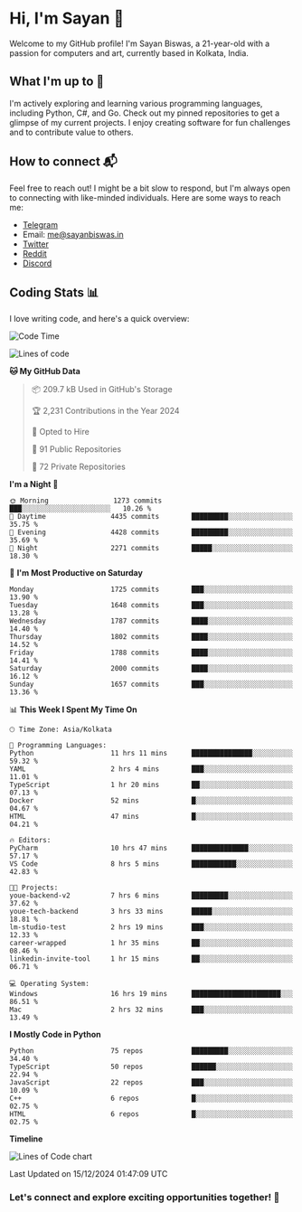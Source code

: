 # Hi, I'm Sayan 👋

Welcome to my GitHub profile! I'm Sayan Biswas, a 21-year-old with a passion for computers and art, currently based in Kolkata, India.

## What I'm up to 🚀

I'm actively exploring and learning various programming languages, including Python, C#, and Go. Check out my pinned repositories to get a glimpse of my current projects. I enjoy creating software for fun challenges and to contribute value to others.

## How to connect 📬

Feel free to reach out! I might be a bit slow to respond, but I'm always open to connecting with like-minded individuals. Here are some ways to reach me:

- [Telegram](https://t.me/dank_as_fuck)
- Email: [me@sayanbiswas.in](mailto:me@sayanbiswas.in)
- [Twitter](https://twitter.com/TheDankDel)
- [Reddit](https://www.reddit.com/user/dank_as_fuck_/)
- [Discord](https://discordapp.com/users/506536929152466945)

## Coding Stats 📊

I love writing code, and here's a quick overview:

<!--START_SECTION:waka-->
![Code Time](http://img.shields.io/badge/Code%20Time-1%2C992%20hrs%2015%20mins-blue)

![Lines of code](https://img.shields.io/badge/From%20Hello%20World%20I%27ve%20Written-6.3%20million%20lines%20of%20code-blue)

**🐱 My GitHub Data** 

> 📦 209.7 kB Used in GitHub's Storage 
 > 
> 🏆 2,231 Contributions in the Year 2024
 > 
> 💼 Opted to Hire
 > 
> 📜 91 Public Repositories 
 > 
> 🔑 72 Private Repositories 
 > 
**I'm a Night 🦉** 

```text
🌞 Morning                1273 commits        ███░░░░░░░░░░░░░░░░░░░░░░   10.26 % 
🌆 Daytime                4435 commits        █████████░░░░░░░░░░░░░░░░   35.75 % 
🌃 Evening                4428 commits        █████████░░░░░░░░░░░░░░░░   35.69 % 
🌙 Night                  2271 commits        █████░░░░░░░░░░░░░░░░░░░░   18.30 % 
```
📅 **I'm Most Productive on Saturday** 

```text
Monday                   1725 commits        ███░░░░░░░░░░░░░░░░░░░░░░   13.90 % 
Tuesday                  1648 commits        ███░░░░░░░░░░░░░░░░░░░░░░   13.28 % 
Wednesday                1787 commits        ████░░░░░░░░░░░░░░░░░░░░░   14.40 % 
Thursday                 1802 commits        ████░░░░░░░░░░░░░░░░░░░░░   14.52 % 
Friday                   1788 commits        ████░░░░░░░░░░░░░░░░░░░░░   14.41 % 
Saturday                 2000 commits        ████░░░░░░░░░░░░░░░░░░░░░   16.12 % 
Sunday                   1657 commits        ███░░░░░░░░░░░░░░░░░░░░░░   13.36 % 
```


📊 **This Week I Spent My Time On** 

```text
🕑︎ Time Zone: Asia/Kolkata

💬 Programming Languages: 
Python                   11 hrs 11 mins      ███████████████░░░░░░░░░░   59.32 % 
YAML                     2 hrs 4 mins        ███░░░░░░░░░░░░░░░░░░░░░░   11.01 % 
TypeScript               1 hr 20 mins        ██░░░░░░░░░░░░░░░░░░░░░░░   07.13 % 
Docker                   52 mins             █░░░░░░░░░░░░░░░░░░░░░░░░   04.67 % 
HTML                     47 mins             █░░░░░░░░░░░░░░░░░░░░░░░░   04.21 % 

🔥 Editors: 
PyCharm                  10 hrs 47 mins      ██████████████░░░░░░░░░░░   57.17 % 
VS Code                  8 hrs 5 mins        ███████████░░░░░░░░░░░░░░   42.83 % 

🐱‍💻 Projects: 
youe-backend-v2          7 hrs 6 mins        █████████░░░░░░░░░░░░░░░░   37.62 % 
youe-tech-backend        3 hrs 33 mins       █████░░░░░░░░░░░░░░░░░░░░   18.81 % 
lm-studio-test           2 hrs 19 mins       ███░░░░░░░░░░░░░░░░░░░░░░   12.33 % 
career-wrapped           1 hr 35 mins        ██░░░░░░░░░░░░░░░░░░░░░░░   08.46 % 
linkedin-invite-tool     1 hr 15 mins        ██░░░░░░░░░░░░░░░░░░░░░░░   06.71 % 

💻 Operating System: 
Windows                  16 hrs 19 mins      ██████████████████████░░░   86.51 % 
Mac                      2 hrs 32 mins       ███░░░░░░░░░░░░░░░░░░░░░░   13.49 % 
```

**I Mostly Code in Python** 

```text
Python                   75 repos            █████████░░░░░░░░░░░░░░░░   34.40 % 
TypeScript               50 repos            ██████░░░░░░░░░░░░░░░░░░░   22.94 % 
JavaScript               22 repos            ███░░░░░░░░░░░░░░░░░░░░░░   10.09 % 
C++                      6 repos             █░░░░░░░░░░░░░░░░░░░░░░░░   02.75 % 
HTML                     6 repos             █░░░░░░░░░░░░░░░░░░░░░░░░   02.75 % 
```



**Timeline**

![Lines of Code chart](https://raw.githubusercontent.com/Dank-del/Dank-del/main/assets/bar_graph.png)


 Last Updated on 15/12/2024 01:47:09 UTC
<!--END_SECTION:waka-->

### Let's connect and explore exciting opportunities together! 🚀
